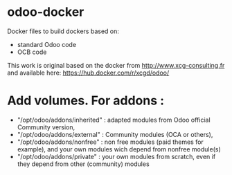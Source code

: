 # odoo-docker
Docker files to build dockers based on:
* standard Odoo code
* OCB code

This work is original based on the docker from http://www.xcg-consulting.fr and available here: https://hub.docker.com/r/xcgd/odoo/

# Add volumes. For addons :
* "/opt/odoo/addons/inherited" : adapted modules from Odoo official Community version,
* "/opt/odoo/addons/external" : Community modules (OCA or others),
* "/opt/odoo/addons/nonfree" : non free modules (paid themes for example), and your own modules wich depend from nonfree module(s)
* "/opt/odoo/addons/private" : your own modules from scratch, even if they depend from other (community) modules
